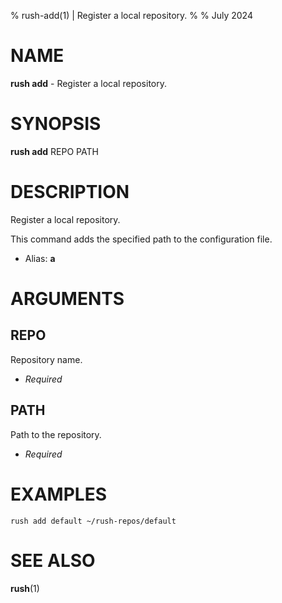 % rush-add(1) | Register a local repository.
% 
% July 2024

NAME
==================================================

**rush add** - Register a local repository.

SYNOPSIS
==================================================

**rush add** REPO PATH

DESCRIPTION
==================================================

Register a local repository.

This command adds the specified path to the configuration file.

- Alias: **a**

ARGUMENTS
==================================================

REPO
--------------------------------------------------

Repository name.

- *Required*

PATH
--------------------------------------------------

Path to the repository.

- *Required*

EXAMPLES
==================================================

~~~
rush add default ~/rush-repos/default

~~~

SEE ALSO
==================================================

**rush**(1)


